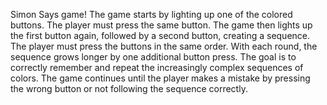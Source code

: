 Simon Says game! 
The game starts by lighting up one of the colored buttons.
The player must press the same button.
The game then lights up the first button again, followed by a second button, creating a sequence.
The player must press the buttons in the same order.
With each round, the sequence grows longer by one additional button press.
The goal is to correctly remember and repeat the increasingly complex sequences of colors.
The game continues until the player makes a mistake by pressing the wrong button or not following the sequence correctly.